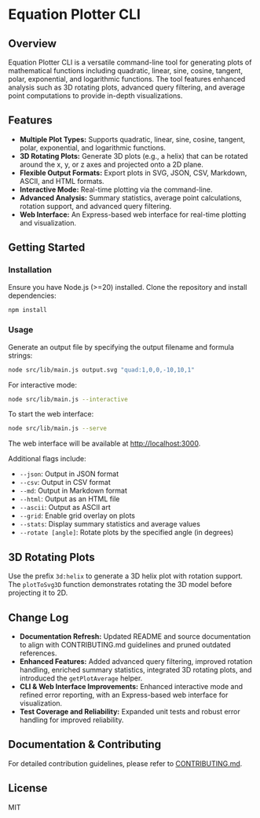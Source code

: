 # Equation Plotter CLI

## Overview

Equation Plotter CLI is a versatile command-line tool for generating plots of mathematical functions including quadratic, linear, sine, cosine, tangent, polar, exponential, and logarithmic functions. The tool features enhanced analysis such as 3D rotating plots, advanced query filtering, and average point computations to provide in-depth visualizations.

## Features

- **Multiple Plot Types:** Supports quadratic, linear, sine, cosine, tangent, polar, exponential, and logarithmic functions.
- **3D Rotating Plots:** Generate 3D plots (e.g., a helix) that can be rotated around the x, y, or z axes and projected onto a 2D plane.
- **Flexible Output Formats:** Export plots in SVG, JSON, CSV, Markdown, ASCII, and HTML formats.
- **Interactive Mode:** Real-time plotting via the command-line.
- **Advanced Analysis:** Summary statistics, average point calculations, rotation support, and advanced query filtering.
- **Web Interface:** An Express-based web interface for real-time plotting and visualization.

## Getting Started

### Installation

Ensure you have Node.js (>=20) installed. Clone the repository and install dependencies:

```bash
npm install
```

### Usage

Generate an output file by specifying the output filename and formula strings:

```bash
node src/lib/main.js output.svg "quad:1,0,0,-10,10,1"
```

For interactive mode:

```bash
node src/lib/main.js --interactive
```

To start the web interface:

```bash
node src/lib/main.js --serve
```

The web interface will be available at [http://localhost:3000](http://localhost:3000).

Additional flags include:

- `--json`: Output in JSON format
- `--csv`: Output in CSV format
- `--md`: Output in Markdown format
- `--html`: Output as an HTML file
- `--ascii`: Output as ASCII art
- `--grid`: Enable grid overlay on plots
- `--stats`: Display summary statistics and average values
- `--rotate [angle]`: Rotate plots by the specified angle (in degrees)

## 3D Rotating Plots

Use the prefix `3d:helix` to generate a 3D helix plot with rotation support. The `plotToSvg3D` function demonstrates rotating the 3D model before projecting it to 2D.

## Change Log

- **Documentation Refresh:** Updated README and source documentation to align with CONTRIBUTING.md guidelines and pruned outdated references.
- **Enhanced Features:** Added advanced query filtering, improved rotation handling, enriched summary statistics, integrated 3D rotating plots, and introduced the `getPlotAverage` helper.
- **CLI & Web Interface Improvements:** Enhanced interactive mode and refined error reporting, with an Express-based web interface for visualization.
- **Test Coverage and Reliability:** Expanded unit tests and robust error handling for improved reliability.

## Documentation & Contributing

For detailed contribution guidelines, please refer to [CONTRIBUTING.md](CONTRIBUTING.md).

## License

MIT
